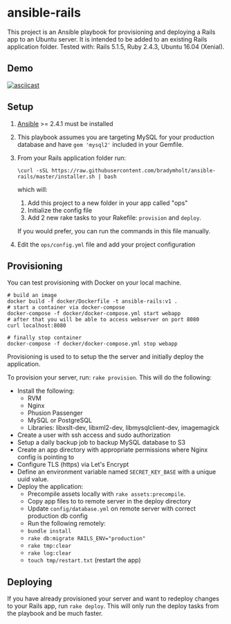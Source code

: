 # ansible-rails

This project is an Ansible playbook for provisioning and deploying a Rails app to an Ubuntu server. It is intended to be added to an existing Rails application folder. Tested with: Rails 5.1.5, Ruby 2.4.3, Ubuntu 16.04 (Xenial).

## Demo

[![asciicast](https://asciinema.org/a/166682.png)](https://asciinema.org/a/166682)

## Setup

1. [Ansible](http://docs.ansible.com/ansible/latest/intro_installation.html) >= 2.4.1 must be installed
1. This playbook assumes you are targeting MySQL for your production database and have `gem 'mysql2'` included in your Gemfile.
1. From your Rails application folder run:

    ```shell
    \curl -sSL https://raw.githubusercontent.com/bradymholt/ansible-rails/master/installer.sh | bash
    ```

   which will:

   1. Add this project to a new folder in your app called "ops"
   2. Initialize the config file
   3. Add 2 new rake tasks to your Rakefile: `provision` and `deploy`.

   If you would prefer, you can run the commands in this file manually.
1. Edit the `ops/config.yml` file and add your project configuration

## Provisioning

You can test provisioning with Docker on your local machine.

  ```shell
  # build an image
  docker build -f docker/Dockerfile -t ansible-rails:v1 .
  # start a container via docker-compose
  docker-compose -f docker/docker-compose.yml start webapp
  # after that you will be able to access webserver on port 8080
  curl localhost:8080

  # finally stop container
  docker-compose -f docker/docker-compose.yml stop webapp
  ```

Provisioning is used to to setup the the server and initially deploy the application.

To provision your server, run: `rake provision`.  This will do the following:

- Install the following:
  - RVM
  - Nginx
  - Phusion Passenger
  - MySQL or PostgreSQL
  - Libraries: libxslt-dev, libxml2-dev, libmysqlclient-dev, imagemagick
- Create a user with ssh access and sudo authorization
- Setup a daily backup job to backup MySQL database to S3
- Create an app directory with appropriate permissions where Nginx config is pointing to
- Configure TLS (https) via Let's Encrypt
- Define an environment variable named `SECRET_KEY_BASE` with a unique uuid value.
- Deploy the application:
  - Precompile assets locally with `rake assets:precompile`.
  - Copy app files to to remote server in the deploy directory
  - Update `config/database.yml` on remote server with correct production db config
  - Run the following remotely:
  - `bundle install`
  - `rake db:migrate RAILS_ENV="production"`
  - `rake tmp:clear`
  - `rake log:clear`
  - `touch tmp/restart.txt` (restart the app)

## Deploying

If you have already provisioned your server and want to redeploy changes to your Rails app, run `rake deploy`.  This will only run the deploy tasks from the playbook and be much faster.
